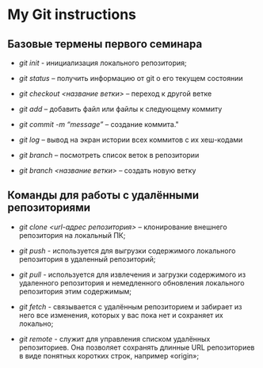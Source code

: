 # My Git instructions

## Базовые термены первого семинара

* *git init* - инициализация локального репозитория;

* *git status* – получить информацию от git о его текущем состоянии

* *git checkout <название ветки>* – переход к другой ветке

* *git add* – добавить файл или файлы к следующему коммиту

* *git commit -m “message”* – создание коммита."

* *git log* – вывод на экран истории всех коммитов с их хеш-кодами

* *git branch* – посмотреть список веток в репозитории

* *git branch <название ветки>* – создать новую ветку

## Команды для работы с удалёнными репозиториями

* *git clone <url-адрес репозитория>* – клонирование внешнего репозитория на  локальный ПК;

* *git push* - используется для выгрузки содержимого локального репозитория в удаленный репозиторий;

* *git pull* - используется для извлечения и загрузки содержимого из удаленного репозитория и немедленного обновления локального репозитория этим содержимым;

* *git fetch* - связывается с удалённым репозиторием и забирает из него все изменения, которых у вас пока нет и сохраняет их локально;

* *git remote* - служит для управления списком удалённых репозиториев. Она позволяет сохранять длинные URL репозиториев в виде понятных коротких строк, например «origin»;